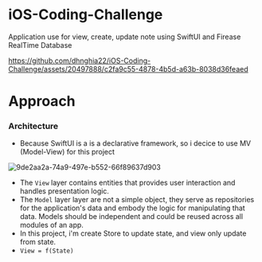 # iOS-Coding-Challenge

Application use for view, create, update note using SwiftUI and Firease RealTime Database

https://github.com/dhnghia22/iOS-Coding-Challenge/assets/20497888/c2fa9c55-4878-4b5d-a63b-8038d36feaed

# Approach

### Architecture
- Because SwiftUI is a  is a declarative framework, so i decice to use MV (Model-View) for this project

![9de2aa2a-74a9-497e-b552-66f89637d903](https://github.com/dhnghia22/iOS-Coding-Challenge/assets/20497888/85b8bbf2-d40a-4931-b186-319dfe552bc8)

- The `View` layer contains entities that provides user interaction and handles presentation logic.
- The `Model` layer  layer are not a simple object, they serve as repositories for the application's data and embody the logic for manipulating that data. Models should be independent and could be reused across all modules of an app.
- In this project, i'm create Store to update state, and view only update from state.
- `View = f(State)`
